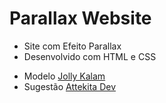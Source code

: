# Parallax Website

- Site com Efeito Parallax
- Desenvolvido com HTML e CSS

* Modelo [Jolly Kalam](https://jolly-kalam-23776e.netlify.app/parallaxsite/)
* Sugestão [Attekita Dev](https://www.youtube.com/watch?v=cudOY_pI2Fo)